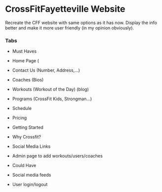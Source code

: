 # CrossFitFayetteville Website
Recreate the CFF website with same options as it has now. Display the info better and make it more user friendly (in my opinion obviously).

### Tabs
* Must Haves
 * Home Page (  
 * Contact Us (Number, Address,...)
 * Coaches (Bios)
 * Workouts (Workout of the Day) (blog)
 * Programs (CrossFit Kids, Strongman...)
 * Schedule
 * Pricing
 * Getting Started
 * Why Crossfit?
 * Social Media Links
 * Admin page to add workouts/users/coaches

* Could Have
 * Social media feeds
 * User login/logout

